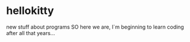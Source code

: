 # hellokitty
new stuff about programs
SO here we are, I`m beginning to learn coding after all that years...
